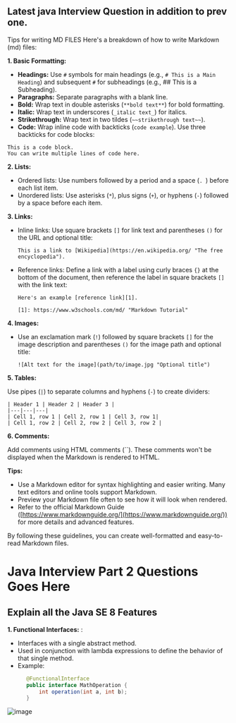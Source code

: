 ## Latest java Interview Question in addition to prev one.

Tips for writing MD FILES
Here's a breakdown of how to write Markdown (md) files:

**1. Basic Formatting:**

- **Headings:** Use `#` symbols for main headings (e.g., `# This is a Main Heading`) and subsequent `#` for subheadings (e.g., ## This is a Subheading).
- **Paragraphs:** Separate paragraphs with a blank line.
- **Bold:** Wrap text in double asterisks (`**bold text**`) for bold formatting.
- **Italic:** Wrap text in underscores (`_italic text_`) for italics.
- **Strikethrough:** Wrap text in two tildes (`~~strikethrough text~~`).
- **Code:** Wrap inline code with backticks (`code example`). Use three backticks for code blocks:

```
This is a code block.
You can write multiple lines of code here.
```

**2. Lists:**

- Ordered lists: Use numbers followed by a period and a space (`. `) before each list item.
- Unordered lists: Use asterisks (`*`), plus signs (`+`), or hyphens (`-`) followed by a space before each item.

**3. Links:**

- Inline links: Use square brackets `[]` for link text and parentheses `()` for the URL and optional title:

  ```
  This is a link to [Wikipedia](https://en.wikipedia.org/ "The free encyclopedia").
  ```

- Reference links: Define a link with a label using curly braces `{}` at the bottom of the document, then reference the label in square brackets `[]` with the link text:

  ```
  Here's an example [reference link][1].

  [1]: https://www.w3schools.com/md/ "Markdown Tutorial"
  ```

**4. Images:**

- Use an exclamation mark (`!`) followed by square brackets `[]` for the image description and parentheses `()` for the image path and optional title:

  ```
  ![Alt text for the image](path/to/image.jpg "Optional title")
  ```

**5. Tables:**

  Use pipes (`|`) to separate columns and hyphens (`-`) to create dividers:

  ```
  | Header 1 | Header 2 | Header 3 |
  |---|---|---|
  | Cell 1, row 1 | Cell 2, row 1 | Cell 3, row 1|
  | Cell 1, row 2 | Cell 2, row 2 | Cell 3, row 2 |
  ```

**6. Comments:**

  Add comments using HTML comments (``). These comments won't be displayed when the Markdown is rendered to HTML.

**Tips:**

- Use a Markdown editor for syntax highlighting and easier writing. Many text editors and online tools support Markdown.
- Preview your Markdown file often to see how it will look when rendered.
- Refer to the official Markdown Guide ([https://www.markdownguide.org/](https://www.markdownguide.org/)) for more details and advanced features.

By following these guidelines, you can create well-formatted and easy-to-read Markdown files.





# Java Interview Part 2 Questions Goes Here

## Explain all the Java SE 8 Features

**1. Functional Interfaces:** : 
- Interfaces with a single abstract method.
- Used in conjunction with lambda expressions to define the behavior of that single method.
- Example:
```Java
      @FunctionalInterface
      public interface MathOperation {
          int operation(int a, int b);
      }
```
![image](https://github.com/FossXpert/MERN/assets/165302688/2e30d89c-498f-48e2-9166-ecdd1e950534)




